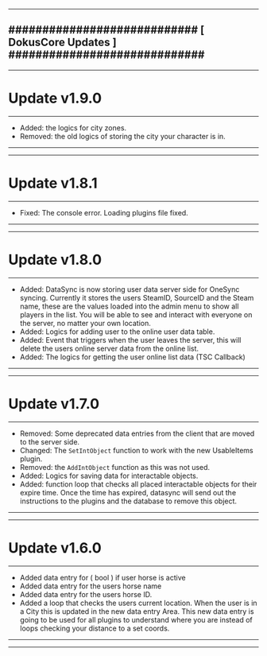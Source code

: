 --------------------------------------------------------------------------------
############################ [ DokusCore Updates ] #############################
--------------------------------------------------------------------------------
--------------------------------------------------------------------------------
# Update v1.9.0
--------------------------------------------------------------------------------
- Added: the logics for city zones.
- Removed: the old logics of storing the city your character is in.
--------------------------------------------------------------------------------
--------------------------------------------------------------------------------
# Update v1.8.1
--------------------------------------------------------------------------------
- Fixed: The console error. Loading plugins file fixed.
--------------------------------------------------------------------------------
--------------------------------------------------------------------------------
# Update v1.8.0
--------------------------------------------------------------------------------
- Added: DataSync is now storing user data server side for OneSync syncing.
  Currently it stores the users SteamID, SourceID and the Steam name, these
  are the values loaded into the admin menu to show all players in the list.
  You will be able to see and interact with everyone on the server, no matter
  your own location.
- Added: Logics for adding user to the online user data table.
- Added: Event that triggers when the user leaves the server, this will delete
  the users online server data from the online list.
- Added: The logics for getting the user online list data (TSC Callback)
--------------------------------------------------------------------------------
--------------------------------------------------------------------------------
# Update v1.7.0
--------------------------------------------------------------------------------
- Removed: Some deprecated data entries from the client that are moved to the
  server side.
- Changed: The `SetIntObject` function to work with the new UsableItems plugin.
- Removed: the `AddIntObject` function as this was not used.
- Added: Logics for saving data for interactable objects.
- Added: function loop that checks all placed interactable objects for their
  expire time. Once the time has expired, datasync will send out the instructions
  to the plugins and the database to remove this object.
--------------------------------------------------------------------------------
--------------------------------------------------------------------------------
# Update v1.6.0
--------------------------------------------------------------------------------
- Added data entry for ( bool ) if user horse is active
- Added data entry for the users horse name
- Added data entry for the users horse ID.
- Added a loop that checks the users current location. When the user is in a
  City this is updated in the new data entry Area. This new data entry is going
  to be used for all plugins to understand where you are instead of loops checking
  your distance to a set coords.
--------------------------------------------------------------------------------
--------------------------------------------------------------------------------
